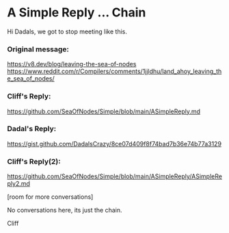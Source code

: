 # A Simple Reply ... Chain

Hi Dadals, we got to stop meeting like this.

### Original message:

https://v8.dev/blog/leaving-the-sea-of-nodes
https://www.reddit.com/r/Compilers/comments/1jjldhu/land_ahoy_leaving_the_sea_of_nodes/

### Cliff's Reply:

https://github.com/SeaOfNodes/Simple/blob/main/ASimpleReply.md

### Dadal's Reply:

https://gist.github.com/DadaIsCrazy/8ce07d409f8f74bad7b36e74b77a3129

### Cliff's Reply(2):

https://github.com/SeaOfNodes/Simple/blob/main/ASimpleReply/ASimpleReply2.md



[room for more conversations]

No conversations here, its just the chain.

Cliff

